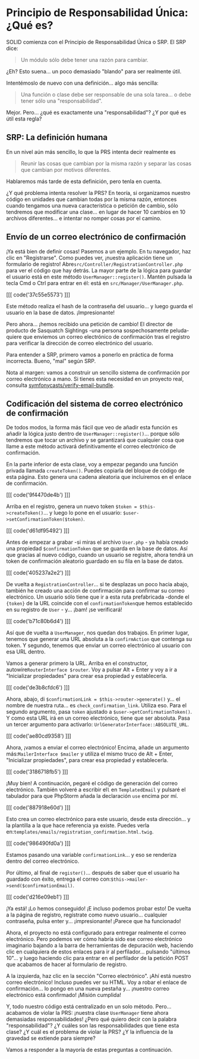# Principio de Responsabilidad Única: ¿Qué es?

SOLID comienza con el Principio de Responsabilidad Única o SRP. El SRP dice:

> Un módulo sólo debe tener una razón para cambiar.

¿Eh? Esto suena... un poco demasiado "blando" para ser realmente útil.

Intentémoslo de nuevo con una definición... algo más sencilla:

> Una función o clase debe ser responsable de una sola tarea... o debe tener
> sólo una "responsabilidad".

Mejor. Pero... ¿qué es exactamente una "responsabilidad"? ¿Y por qué es útil esta regla?

## SRP: La definición humana

En un nivel aún más sencillo, lo que la PRS intenta decir realmente es

> Reunir las cosas que cambian por la misma razón y separar
> las cosas que cambian por motivos diferentes.

Hablaremos más tarde de esta definición, pero tenla en cuenta.

¿Y qué problema intenta resolver la PRS? En teoría, si organizamos nuestro código en unidades que cambian todas por la misma razón, entonces cuando tengamos una nueva característica o petición de cambio, sólo tendremos que modificar una clase... en lugar de hacer 10 cambios en 10 archivos diferentes... e intentar no romper cosas por el camino.

## Envío de un correo electrónico de confirmación

¡Ya está bien de definir cosas! Pasemos a un ejemplo. En tu navegador, haz clic en "Registrarse". Como puedes ver, ¡nuestra aplicación tiene un formulario de registro! Abre`src/Controller/RegistrationController.php` para ver el código que hay detrás. La mayor parte de la lógica para guardar el usuario está en este método `UserManager::register()`. Mantén pulsada la tecla Cmd o Ctrl para entrar en él: está en `src/Manager/UserManager.php`.

[[[ code('37c55e5573') ]]]

Este método realiza el hash de la contraseña del usuario... y luego guarda el usuario en la base de datos. ¡Impresionante!

Pero ahora... ¡hemos recibido una petición de cambio! El director de producto de Sasquatch Sightings -una persona sospechosamente peluda- quiere que enviemos un correo electrónico de confirmación tras el registro para verificar la dirección de correo electrónico del usuario.

Para entender a SRP, primero vamos a ponerlo en práctica de forma incorrecta. Bueno, "mal" según SRP.

Nota al margen: vamos a construir un sencillo sistema de confirmación por correo electrónico a mano. Si tienes esta necesidad en un proyecto real, consulta [symfonycasts/verify-email-bundle](https://github.com/symfonycasts/verify-email-bundle).

## Codificación del sistema de correo electrónico de confirmación

De todos modos, la forma más fácil que veo de añadir esta función es añadir la lógica justo dentro de `UserManager::register()`... porque sólo tendremos que tocar un archivo y se garantizará que cualquier cosa que llame a este método activará definitivamente el correo electrónico de confirmación.

En la parte inferior de esta clase, voy a empezar pegando una función privada llamada `createToken()`. Puedes copiarla del bloque de código de esta página. Esto genera una cadena aleatoria que incluiremos en el enlace de confirmación.

[[[ code('9f4470de4b') ]]]

Arriba en el registro, genera un nuevo token `$token = $this->createToken()`... y luego lo pone en el usuario: `$user->setConfirmationToken($token)`.

[[[ code('d61df95492') ]]]

Antes de empezar a grabar -si miras el archivo `User.php` - ya había creado una propiedad `$confirmationToken` que se guarda en la base de datos. Así que gracias al nuevo código, cuando un usuario se registre, ahora tendrá un token de confirmación aleatorio guardado en su fila en la base de datos.

[[[ code('405237a2e2') ]]]

De vuelta a `RegistrationController`... si te desplazas un poco hacia abajo, también he creado una acción de confirmación para confirmar su correo electrónico. Un usuario sólo tiene que ir a esta ruta prefabricada -donde el `{token}` de la URL coincide con el `confirmationToken`que hemos establecido en su registro de `User` - y... ¡bam! ¡se verificará!

[[[ code('b71c80b6d4') ]]]

Así que de vuelta a `UserManager`, nos quedan dos trabajos. En primer lugar, tenemos que generar una URL absoluta a la `confirmAction` que contenga su token. Y segundo, tenemos que enviar un correo electrónico al usuario con esa URL dentro.

Vamos a generar primero la URL. Arriba en el constructor, autowire`RouterInterface $router`. Voy a pulsar Alt + Enter y voy a ir a "Inicializar propiedades" para crear esa propiedad y establecerla.

[[[ code('de3b8cfdc6') ]]]

Ahora, abajo, di `$confirmationLink = $this->router->generate()` y... el nombre de nuestra ruta... es `check_confirmation_link`. Utiliza eso. Para el segundo argumento, pasa `token` ajustado a `$user->getConfirmationToken()`. Y como esta URL irá en un correo electrónico, tiene que ser absoluta. Pasa un tercer argumento para activarlo: `UrlGeneratorInterface::ABSOLUTE_URL`.

[[[ code('ae80cd9358') ]]]

Ahora, ¡vamos a enviar el correo electrónico! Encima, añade un argumento más:`MailerInterface $mailer` y utiliza el mismo truco de Alt + Enter, "Inicializar propiedades", para crear esa propiedad y establecerla.

[[[ code('3186718fb5') ]]]

¡Muy bien! A continuación, pegaré el código de generación del correo electrónico. También volveré a escribir el`l` en `TemplatedEmail` y pulsaré el tabulador para que PhpStorm añada la declaración `use` encima por mí.

[[[ code('887918e60d') ]]]

Esto crea un correo electrónico para este usuario, desde esta dirección... y la plantilla a la que hace referencia ya existe. Puedes verla en:`templates/emails/registration_confirmation.html.twig`.

[[[ code('986490fd0a') ]]]

Estamos pasando una variable `confirmationLink`... y eso se renderiza dentro del correo electrónico.

Por último, al final de `register()`... después de saber que el usuario ha guardado con éxito, entrega el correo con:`$this->mailer->send($confirmationEmail)`.

[[[ code('d216e09eb1') ]]]

¡Ya está! ¡Lo hemos conseguido! ¡E incluso podemos probar esto! De vuelta a la página de registro, regístrate como nuevo usuario... cualquier contraseña, pulsa enter y... ¡impresionante! ¡Parece que ha funcionado!

Ahora, el proyecto no está configurado para entregar realmente el correo electrónico. Pero podemos ver cómo habría sido ese correo electrónico imaginario bajando a la barra de herramientas de depuración web, haciendo clic en cualquiera de estos enlaces para ir al perfilador... pulsando "últimos 10"... y luego haciendo clic para entrar en el perfilador de la petición POST que acabamos de hacer al formulario de registro.

A la izquierda, haz clic en la sección "Correo electrónico". ¡Ahí está nuestro correo electrónico! Incluso puedes ver su HTML. Voy a robar el enlace de confirmación... lo pongo en una nueva pestaña y... ¡nuestro correo electrónico está confirmado! ¡Misión cumplida!

Y, todo nuestro código está centralizado en un solo método. Pero... acabamos de violar la PRS: ¡nuestra clase `UserManager` tiene ahora demasiadas responsabilidades! ¿Pero qué quiero decir con la palabra "responsabilidad"? ¿Y cuáles son las responsabilidades que tiene esta clase? ¿Y cuál es el problema de violar la PRS? ¿Y la influencia de la gravedad se extiende para siempre?

Vamos a responder a la mayoría de estas preguntas a continuación.
